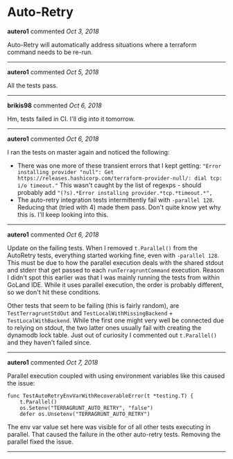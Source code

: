 # Auto-Retry

**autero1** commented *Oct 3, 2018*

Auto-Retry will automatically address situations where a terraform command needs to be re-run.
<br />
***


**autero1** commented *Oct 5, 2018*

All the tests pass.

***

**brikis98** commented *Oct 6, 2018*

Hm, tests failed in CI. I'll dig into it tomorrow.
***

**autero1** commented *Oct 6, 2018*

I ran the tests on master again and noticed the following: 
- There was one more of these transient errors that I kept getting: `"Error installing provider "null": Get https://releases.hashicorp.com/terraform-provider-null/: dial tcp: i/o timeout."` This wasn't caught by the list of regexps - should probably add `"(?s).*Error installing provider.*tcp.*timeout.*",`
- The auto-retry integration tests intermittently fail with `-parallel 128`. Reducing that (tried with 4) made them pass. Don't quite know yet why this is. I'll keep looking into this.


***

**autero1** commented *Oct 6, 2018*

Update on the failing tests. When I removed `t.Parallel()` from the AutoRetry tests, everything started working fine, even with `-parallel 128`. This must be due to how the parallel execution deals with the shared stdout and stderr that get passed to each `runTerragruntCommand` execution. Reason I didn't spot this earlier was that I was mainly running the tests from within GoLand IDE. While it uses parallel execution, the order is probably different, so we don't hit these conditions.

Other tests that seem to be failing (this is fairly random), are `TestTerragruntStdOut` and `TestLocalWithMissingBackend` + `TestLocalWithBackend`. While the first one might very well be connected due to relying on stdout, the two latter ones usually fail with creating the dynamodb lock table. Just out of curiosity I commented out `t.Parallel()` and they haven't failed since. 
***

**autero1** commented *Oct 7, 2018*

Parallel execution coupled with using environment variables like this caused the issue: 
```
func TestAutoRetryEnvVarWithRecoverableError(t *testing.T) {
	t.Parallel() 
	os.Setenv("TERRAGRUNT_AUTO_RETRY", "false")
	defer os.Unsetenv("TERRAGRUNT_AUTO_RETRY")
```
The env var value set here was visible for of all other tests executing in parallel. That caused the failure in the other auto-retry tests. Removing the parallel fixed the issue.
***


